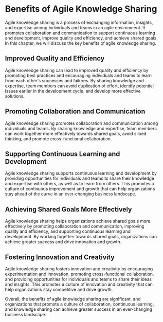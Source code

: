 # Benefits of Agile Knowledge Sharing

Agile knowledge sharing is a process of exchanging information, insights, and expertise among individuals and teams in an agile environment. It promotes collaboration and communication to support continuous learning and development, improve quality and efficiency, and achieve shared goals. In this chapter, we will discuss the key benefits of agile knowledge sharing.

Improved Quality and Efficiency
-------------------------------

Agile knowledge sharing can lead to improved quality and efficiency by promoting best practices and encouraging individuals and teams to learn from each other's successes and failures. By sharing knowledge and expertise, team members can avoid duplication of effort, identify potential issues earlier in the development cycle, and develop more effective solutions.

Promoting Collaboration and Communication
-----------------------------------------

Agile knowledge sharing promotes collaboration and communication among individuals and teams. By sharing knowledge and expertise, team members can work together more effectively towards shared goals, avoid siloed thinking, and promote cross-functional collaboration.

Supporting Continuous Learning and Development
----------------------------------------------

Agile knowledge sharing supports continuous learning and development by providing opportunities for individuals and teams to share their knowledge and expertise with others, as well as to learn from others. This promotes a culture of continuous improvement and growth that can help organizations stay ahead of the curve in an ever-changing business landscape.

Achieving Shared Goals More Effectively
---------------------------------------

Agile knowledge sharing helps organizations achieve shared goals more effectively by promoting collaboration and communication, improving quality and efficiency, and supporting continuous learning and development. By working together towards shared goals, organizations can achieve greater success and drive innovation and growth.

Fostering Innovation and Creativity
-----------------------------------

Agile knowledge sharing fosters innovation and creativity by encouraging experimentation and innovation, promoting cross-functional collaboration, and providing opportunities for individuals and teams to share their ideas and insights. This promotes a culture of innovation and creativity that can help organizations stay competitive and drive growth.

Overall, the benefits of agile knowledge sharing are significant, and organizations that promote a culture of collaboration, continuous learning, and knowledge sharing can achieve greater success in an ever-changing business landscape.
